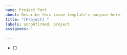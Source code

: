 ```yaml
---
name: Project Part
about: Describe this issue template's purpose here.
title: "[Project] "
labels: unconfirmed, project
assignees: ''

---
```


- [ ]

